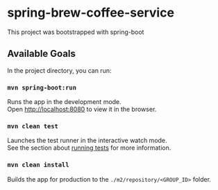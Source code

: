 # spring-brew-coffee-service

This project was bootstrapped with spring-boot

## Available Goals

In the project directory, you can run:

### `mvn spring-boot:run`

Runs the app in the development mode.<br>
Open [http://localhost:8080](http://localhost:8080) to view it in the browser.


### `mvn clean test`

Launches the test runner in the interactive watch mode.<br>
See the section about [running tests](https://facebook.github.io/create-react-app/docs/running-tests) for more information.

### `mvn clean install`

Builds the app for production to the `./m2/repository/<GROUP_ID>` folder.<br>
